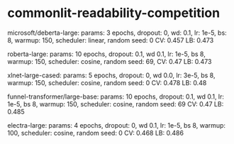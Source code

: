 # commonlit-readability-competition

microsoft/deberta-large:
params: 3 epochs, dropout: 0, wd: 0.1, lr: 1e-5, bs: 8, warmup: 150, scheduler: linear, random seed: 0
CV: 0.457
LB: 0.473

roberta-large:
params: 10 epochs, dropout: 0.1, wd 0.1, lr: 1e-5, bs 8, warmup: 150, scheduler: cosine, random seed: 69,
CV: 0.47
LB: 0.473

xlnet-large-cased:
params: 5 epochs, dropout: 0, wd 0.0, lr: 3e-5, bs 8, warmup: 150, scheduler: cosine, random seed: 0
CV: 0.478
LB: 0.48

funnel-transformer/large-base:
params: 10 epochs, dropout: 0.1, wd 0.1, lr: 1e-5, bs 8, warmup: 150, scheduler: cosine, random seed: 69
CV: 0.47
LB: 0.485

electra-large:
params: 4 epochs, dropout: 0, wd 0.1, lr: 1e-5, bs 8, warmup: 100, scheduler: cosine, random seed: 0
CV: 0.468
LB: 0.486
